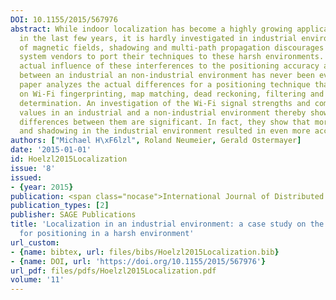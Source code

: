 ```yaml
---
DOI: 10.1155/2015/567976
abstract: While indoor localization has become a highly growing application domain
  in the last few years, it is hardly investigated in industrial environments. Interferences
  of magnetic fields, shadowing and multi-path propagation discourages positioning
  system vendors to port their techniques to these harsh environments. However, the
  actual influence of these interferences to the positioning accuracy and the differences
  between an industrial an non-industrial environment has never been evaluated. This
  paper analyzes the actual differences for a positioning technique that is based
  on Wi-Fi fingerprinting, map matching, dead reckoning, filtering and a plausibility
  determination. An investigation of the Wi-Fi signal strengths and compass sensor
  values in an industrial and a non-industrial environment thereby showed that the
  differences between them are significant. In fact, they show that more interferences
  and shadowing in the industrial environment resulted in even more accurate positioning.
authors: ["Michael H\xF6lzl", Roland Neumeier, Gerald Ostermayer]
date: '2015-01-01'
id: Hoelzl2015Localization
issue: '8'
issued:
- {year: 2015}
publication: <span class="nocase">International Journal of Distributed Sensor Networks</span>
publication_types: [2]
publisher: SAGE Publications
title: 'Localization in an industrial environment: a case study on the difficulties
  for positioning in a harsh environment'
url_custom:
- {name: bibtex, url: files/bibs/Hoelzl2015Localization.bib}
- {name: DOI, url: 'https://doi.org/10.1155/2015/567976'}
url_pdf: files/pdfs/Hoelzl2015Localization.pdf
volume: '11'
---
```

